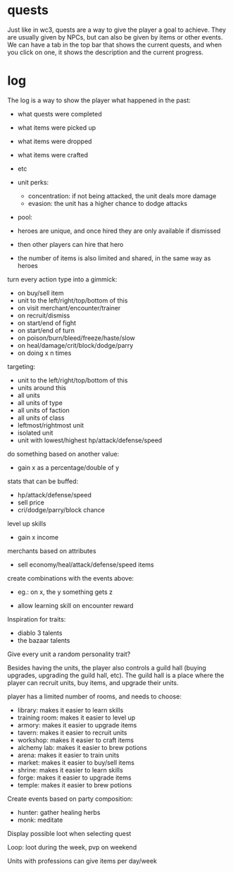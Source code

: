 # quests

Just like in wc3, quests are a way to give the player a goal to achieve. They
are usually given by NPCs, but can also be given by items or other events. We
can have a tab in the top bar that shows the current quests, and when you click
on one, it shows the description and the current progress.

# log

The log is a way to show the player what happened in the past:

- what quests were completed
- what items were picked up
- what items were dropped
- what items were crafted
- etc

- unit perks:
  - concentration: if not being attacked, the unit deals more damage
  - evasion: the unit has a higher chance to dodge attacks

- pool:
- heroes are unique, and once hired they are only available if dismissed
- then other players can hire that hero
- the number of items is also limited and shared, in the same way as heroes

turn every action type into a gimmick:

- on buy/sell item
- unit to the left/right/top/bottom of this
- on visit merchant/encounter/trainer
- on recruit/dismiss
- on start/end of fight
- on start/end of turn
- on poison/burn/bleed/freeze/haste/slow
- on heal/damage/crit/block/dodge/parry
- on doing x n times

targeting:

- unit to the left/right/top/bottom of this
- units around this
- all units
- all units of type
- all units of faction
- all units of class
- leftmost/rightmost unit
- isolated unit
- unit with lowest/highest hp/attack/defense/speed

do something based on another value:

- gain x as a percentage/double of y

stats that can be buffed:

- hp/attack/defense/speed
- sell price
- cri/dodge/parry/block chance

level up skills

- gain x income

merchants based on attributes

- sell economy/heal/attack/defense/speed items

create combinations with the events above:

- eg.: on x, the y something gets z

- allow learning skill on encounter reward

Inspiration for traits:

- diablo 3 talents
- the bazaar talents

Give every unit a random personality trait?

Besides having the units, the player also controls a guild hall (buying
upgrades, upgrading the guild hall, etc). The guild hall is a place where the
player can recruit units, buy items, and upgrade their units.

player has a limited number of rooms, and needs to choose:

- library: makes it easier to learn skills
- training room: makes it easier to level up
- armory: makes it easier to upgrade items
- tavern: makes it easier to recruit units
- workshop: makes it easier to craft items
- alchemy lab: makes it easier to brew potions
- arena: makes it easier to train units
- market: makes it easier to buy/sell items
- shrine: makes it easier to learn skills
- forge: makes it easier to upgrade items
- temple: makes it easier to brew potions

Create events based on party composition:

- hunter: gather healing herbs
- monk: meditate

Display possible loot when selecting quest

Loop: loot during the week, pvp on weekend

Units with professions can give items per day/week